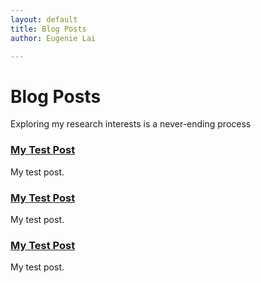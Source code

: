 ```yaml
---
layout: default
title: Blog Posts
author: Eugenie Lai

---
```


# Blog Posts

Exploring my research interests is a never-ending process

### [My Test Post](posts/test-post.html)
My test post.

### [My Test Post](posts/test-post.html)
My test post.

### [My Test Post](posts/test-post.html)
My test post.
